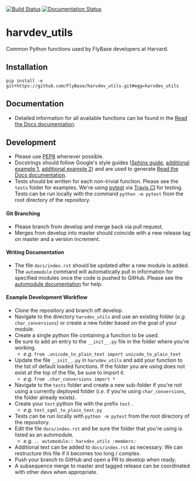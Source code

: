 [![Build Status](https://travis-ci.com/FlyBase/harvdev_utils.svg?branch=master)](https://travis-ci.com/FlyBase/harvdev_utils)
[![Documentation Status](https://readthedocs.org/projects/harvdev-utils/badge/?version=latest)](https://harvdev-utils.readthedocs.io/en/latest/?badge=latest)

# harvdev_utils
Common Python functions used by FlyBase developers at Harvard.

## Installation
`pip install -e git+https://github.com/FlyBase/harvdev_utils.git#egg=harvdev_utils`

## Documentation
- Detailed information for all available functions can be found in the [Read the Docs documentation](https://harvdev-utils.readthedocs.io/en/latest/?).

## Development
- Please use [PEP8](https://www.python.org/dev/peps/pep-0008/) whenever possible. 
- Docstrings should follow Google's style guides ([Sphinx guide](http://www.sphinx-doc.org/en/master/usage/extensions/napoleon.html#module-sphinx.ext.napoleon), [additional example 1](https://sphinxcontrib-napoleon.readthedocs.io/en/latest/example_google.html), [additional example 2](http://google.github.io/styleguide/pyguide.html#38-comments-and-docstrings)) and are used to generate [Read the Docs documentation](https://harvdev-utils.readthedocs.io/en/latest/?).
- Tests should be written for each non-trivial function. Please see the `tests` folder for examples. We're using [pytest](https://docs.pytest.org/en/latest/) via [Travis CI](https://travis-ci.com/FlyBase/harvdev_utils.svg?branch=master) for testing. Tests can be run locally with the command `python -m pytest` from the root directory of the repository. 

#### Git Branching
- Please branch from develop and merge back via pull request.
- Merges from develop into master should coincide with a new release tag on master and a version increment.

#### Writing Documentation
- The file `docs/index.rst` should be updated after a new module is added. The `automodule` command will automatically pull in information for specified modules once the code is pushed to GitHub. Please see the [automodule documentation](http://www.sphinx-doc.org/en/master/usage/extensions/autodoc.html#directive-automodule) for help.

#### Example Development Workflow
- Clone the repository and branch off develop.
- Navigate to the directory `harvdev_utils` and use an existing folder (_e.g._ `char_conversions`) or create a new folder based on the goal of your module.
- Create a single python file containing a function to be used.
- Be sure to add an entry to the `__init__.py` file in the folder where you're working.
    - _e.g._ `from .unicode_to_plain_text import unicode_to_plain_text`
- Update the file `__init__.py` in `harvdev_utils` and add your function to the list of default loaded functions. If the folder you are using does not exist at the top of the file, be sure to import it. 
    - _e.g._ `from .char_conversions import *`
- Navigate to the `tests` folder and create a new sub-folder if you're not using a currently deployed folder (_i.e._ if you're using `char_conversions`, the folder already exists).
- Create your `test` python file with the prefix `test` .
    - _e.g._ `test_sgml_to_plain_text.py`
- Tests can be run locally with `python -m pytest` from the root directory of the repository.
- Edit the file `docs/index.rst` and be sure the folder that you're using is listed as an automodule.
    - _e.g._ `.. automodule:: harvdev_utils :members:`
- Additional text can be added to `docs/index.rst` as necessary. We can restructure this file if it becomes too long / complex.
- Push your branch to GitHub and open a PR to develop when ready.
- A subsequence merge to master and tagged release can be coordinated with other devs when appropriate.
